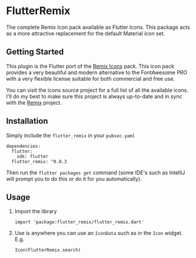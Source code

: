 # FlutterRemix

The complete Remix Icon pack available as Flutter Icons. This package acts as a more attractive replacement for the default Material icon set.

## Getting Started

This plugin is the Flutter port of the [Remix Icons](https://remixicon.com) pack. This icon pack provides a very beautiful and modern alternative to the FontAwesome PRO with a very flexible license suitable for both commercial and free use.

You can visit the icons source project for a full list of all the available icons. I'll do my best to make sure this project is always up-to-date and in sync with the [Remix](https://remixicon.com) project.

## Installation

Simply include the `flutter_remix` in your `pubsec.yaml`

```
dependencies:
  flutter:
    sdk: flutter
  flutter_remix: ^0.0.3
```

Then run the `flutter packages get` command (some IDE's such as IntelliJ will prompt you to do this or do it for you automatically).


## Usage

1. Import the library

	```
	import 'package:flutter_remix/flutter_remix.dart'
	```

2. Use is anywhere you can use an `IconData` such as in the `Icon` widget. E.g.

	```
	Icon(FlutterRemix.search)
	```